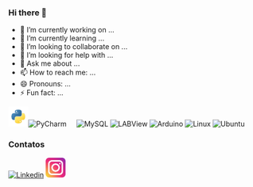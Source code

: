 ### Hi there 👋
- 🔭 I’m currently working on ...
- 🌱 I’m currently learning ...
- 👯 I’m looking to collaborate on ...
- 🤔 I’m looking for help with ...
- 💬 Ask me about ...
- 📫 How to reach me: ...
- 😄 Pronouns: ...
- ⚡ Fun fact: ...

<img height="40" src="https://raw.githubusercontent.com/github/explore/80688e429a7d4ef2fca1e82350fe8e3517d3494d/topics/python/python.png" alt="Python"><img height="40" src="https://dashboard.snapcraft.io/site_media/appmedia/2017/11/PyCharmCore256.png" alt="PyCharm" />&nbsp;&nbsp;&nbsp;&nbsp;
<img height="40" src="https://cdn.jsdelivr.net/gh/devicons/devicon/icons/mysql/mysql-original-wordmark.svg" alt="MySQL" />
<img height="40" src="https://cdn.jsdelivr.net/gh/devicons/devicon/icons/labview/labview-original-wordmark.svg" alt="LABView" />
<img height="40" src="https://cdn.jsdelivr.net/gh/devicons/devicon/icons/arduino/arduino-original-wordmark.svg" alt="Arduino" />
<img height="40" src="https://cdn.jsdelivr.net/gh/devicons/devicon/icons/linux/linux-original.svg" alt="Linux" />
<img height="40" src="https://cdn.jsdelivr.net/gh/devicons/devicon/icons/ubuntu/ubuntu-plain.svg" alt="Ubuntu" /> 

### Contatos

[<img height="40" src="https://cdn.jsdelivr.net/gh/devicons/devicon/icons/linkedin/linkedin-original.svg" alt="Linkedin"/>](https://www.linkedin.com/in/fabricio-santos-20704570/) [<img height="40" src="https://github.com/fabricio2384/fabricio2384/blob/main/iconfinder-social-media-applications-3instagram-4102579_113804.svg" alt="Instagram"/>](https://www.instagram.com/fabricioaps1/)



